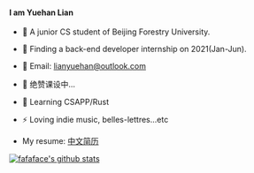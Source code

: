 #### I am Yuehan Lian
- 📕 A junior CS student of Beijing Forestry University.
- 👔 Finding a back-end developer internship on 2021(Jan-Jun).
- 📧 Email: lianyuehan@outlook.com
- 🔭 绝赞课设中...
- 🌱 Learning CSAPP/Rust
- ⚡ Loving indie music, belles-lettres...etc

- My resume: [中文简历](https://github.com/fafaface/Resume/blob/main/resume.pdf)

[![fafaface's github stats](https://github-readme-stats.vercel.app/api?username=fafaface)](https://github.com/fafaface/github-readme-stats)

